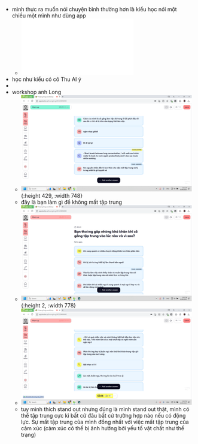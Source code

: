 - mình thực ra muốn nói chuyện bình thường hơn là kiểu học nói một chiều một mình như dùng app
	- ![Research_ Adoption of Mobile App For Im...ng Language Speaking Skill In Vietnam.pdf](../assets/Research_Adoption_of_Mobile_App_For_Im...ng_Language_Speaking_Skill_In_Vietnam_1687026150997_0.pdf)
- học như kiểu có cô Thu AI ý
-
- workshop anh Long
	- ![image.png](../assets/image_1687075920938_0.png){:height 429, :width 748}
	- đây là bạn làm gì để không mất tập trung
	- ![image.png](../assets/image_1687075963669_0.png){:height 2, :width 778}
	- ![image.png](../assets/image_1687076010384_0.png)
	- tuy mình thích stand out nhưng đúng là mình stand out thật, mình có thể tập trung cực kì bất cứ đâu bất cứ trường hợp nào nếu có động lực. Sự mất tập trung của mình đồng nhất với việc mất tập trung của cảm xúc (cảm xúc có thể bị ảnh hưởng bởi yếu tố vật chất như thể trạng)
